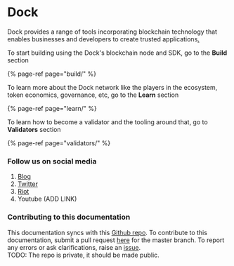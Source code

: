 # Dock

Dock provides a range of tools incorporating blockchain technology that enables businesses and developers to create trusted applications[.  
](https://www.dock.io/#Getting-started)

To start building using the Dock's blockchain node and SDK, go to the **Build** section

{% page-ref page="build/" %}

To learn more about the Dock network like the players in the ecosystem, token economics, governance, etc, go to the **Learn** section

{% page-ref page="learn/" %}

To learn how to become a validator and the tooling around that, go to **Validators** section

{% page-ref page="validators/" %}

### 

### Follow us on social media

1. [Blog](https://blog.dock.io/)
2. [Twitter](https://twitter.com/docknetwork)
3. [Riot](https://riot.im/app/#/room/#!KpPIERdKQjLTTwsOkn:matrix.org)
4. Youtube \(ADD LINK\)

### Contributing to this documentation

This documentation syncs with this [Github repo](https://github.com/lovesh/dock-documentation). To contribute to this documentation, submit a pull request [here](https://github.com/lovesh/dock-documentation/pulls) for the master branch. To report any errors or ask clarifications, raise an [issue](https://github.com/lovesh/dock-documentation/issues).  
TODO: The repo is private, it should be made public.



